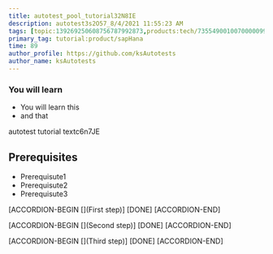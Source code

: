 ```yaml
---
title: autotest_pool_tutorial32N8IE
description: autotest3s2O57_8/4/2021 11:55:23 AM
tags: [topic:139269250608756787992873,products:tech/73554900100700000996,tutorial:experience/advanced]
primary_tag: tutorial:product/sapHana
time: 89
author_profile: https://github.com/ksAutotests
author_name: ksAutotests
---
```

### You will learn
- You will learn this
- and that

autotest tutorial textc6n7JE

## Prerequisites
- Prerequisute1
- Prerequisute2
- Prerequisute3

[ACCORDION-BEGIN [](First step)]
[DONE]
[ACCORDION-END]

[ACCORDION-BEGIN [](Second step)]
[DONE]
[ACCORDION-END]

[ACCORDION-BEGIN [](Third step)]
[DONE]
[ACCORDION-END]

